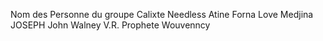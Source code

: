 Nom des Personne du groupe
Calixte Needless
Atine Forna Love Medjina
JOSEPH John Walney V.R. 
Prophete Wouvenncy
